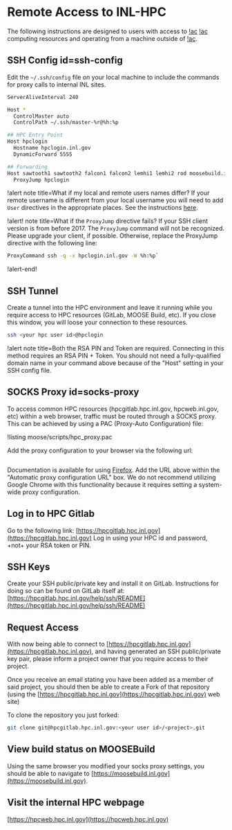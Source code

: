 # Remote Access to INL-HPC

The following instructions are designed to users with access to [!ac](INL) [!ac](HPC) computing
resources and operating from a machine outside of [!ac](INL).

## SSH Config id=ssh-config

Edit the `~/.ssh/config` file on your local machine to include the commands for proxy calls to
internal INL sites.

```bash
ServerAliveInterval 240

Host *
  ControlMaster auto
  ControlPath ~/.ssh/master-%r@%h:%p

## HPC Entry Point
Host hpclogin
  Hostname hpclogin.inl.gov
  DynamicForward 5555

## Forwarding
Host sawtooth1 sawtooth2 falcon1 falcon2 lemhi1 lemhi2 rod moosebuild.inl.gov hpcgitlab.hpc.inl.gov hpcsc.inl.gov
  ProxyJump hpclogin
```

!alert note title=What if my local and remote users names differ?
If your remote username is different from your local username you will need to add `User` directives
in the appropriate places. See the instructions [here](hpc_remote_different_user.md).

!alert! note title=What if the `ProxyJump` directive fails?
If your SSH client version is from before 2017. The `ProxyJump` command will not be
recognized. Please upgrade your client, if possible. Otherwise, replace
the ProxyJump directive with the following line:

```bash
ProxyCommand ssh -q -x hpclogin.inl.gov -W %h:%p`
```
!alert-end!

## SSH Tunnel

Create a tunnel into the HPC environment and leave it running while you require access to HPC
resources (GitLab, MOOSE Build, etc). If you close this window, you will loose your connection to
these resources.

```bash
ssh <your hpc user id>@hpclogin
```

!alert note title=Both the RSA PIN and Token are required.
Connecting in this method requires an RSA PIN + Token. You should not need a fully-qualified
domain name in your command above because of the "Host" setting in your SSH config file.

## SOCKS Proxy id=socks-proxy

To access common HPC resources (hpcgitlab.hpc.inl.gov, hpcweb.inl.gov, etc) within a web browser, traffic must be routed through a SOCKS proxy. This can be achieved by using a PAC (Proxy-Auto Configuration) file:


!listing moose/scripts/hpc_proxy.pac

Add the proxy configuration to your browser via the following url:

```https://raw.githubusercontent.com/idaholab/moose/master/scripts/hpc_proxy.pac
```

Documentation is available for using [Firefox](https://support.mozilla.org/en-US/kb/connection-settings-firefox). Add the URL above within the "Automatic proxy configuration URL" box. We do not recommend utilizing Google Chrome with this functionality because it requires setting a system-wide proxy configuration.

## Log in to HPC Gitlab

Go to the following link: [https://hpcgitlab.hpc.inl.gov](https://hpcgitlab.hpc.inl.gov)
Log in using your HPC id and password, +not+ your RSA token or PIN.

## SSH Keys

Create your SSH public/private key and install it on GitLab. Instructions for doing so can be found
on GitLab itself at:
[https://hpcgitlab.hpc.inl.gov/help/ssh/README](https://hpcgitlab.hpc.inl.gov/help/ssh/README)

## Request Access

With now being able to connect to [https://hpcgitlab.hpc.inl.gov](https://hpcgitlab.hpc.inl.gov), and
having generated an SSH public/private key pair, please inform a project owner that you require
access to their project.

Once you receive an email stating you have been added as a member of said project, you should then be
able to create a Fork of that repository (using the
[https://hpcgitlab.hpc.inl.gov](https://hpcgitlab.hpc.inl.gov) web site)

To clone the repository you just forked:

```bash
git clone git@hpcgitlab.hpc.inl.gov:<your user id>/<project>.git
```

## View build status on MOOSEBuild

Using the same browser you modified your socks proxy settings, you should be able to navigate to
[https://moosebuild.inl.gov](https://moosebuild.inl.gov).

## Visit the internal HPC webpage

[https://hpcweb.hpc.inl.gov](https://hpcweb.hpc.inl.gov)
